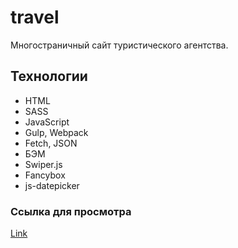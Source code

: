 # travel
Многостраничный сайт туристического агентства.

## Технологии
- HTML
- SASS
- JavaScript
- Gulp, Webpack
- Fetch, JSON
- БЭМ
- Swiper.js
- Fancybox
- js-datepicker

### Ссылка для просмотра
[Link](https://web-ron.ru/travel)
